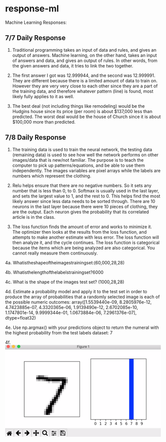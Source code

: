 # response-ml

Machine Learning Responses:

## 7/7 Daily Response

1. Traditional programming takes an input of data and rules, and gives an output of answers. Machine learning, on the other hand, takes an input of answers and data, and gives an output of rules. In other words, from the given answers and data, it tries to link the two together.

2. The first answer I got was 12.999944, and the second was 12.999991. They are different because there is a limited amount of data to train on. However they are very very close to each other since they are a part of the training data, and therefore whatever pattern (line) is found, most likely fully applies to it as well. 

3. The best deal (not including things like remodeling) would be the Hudgins house since its price (per room) is about $137,000 less than predicted. The worst  deal would be the house of Church since it is about $100,000 more than predicted.

## 7/8 Daily Response

1. The training data is used to train the neural network, the testing data (remaining data) is used to see how well the network performs on other images/data that is new/not familiar. The purpose is to teach the computer to pick up patterns/equations, and be able to use them independently. The images variables are pixel arrays while the labels are numbers which represent the clothing.

2. Relu helps ensure that there are no negative numbers. So it sets any number that is less than 0, to 0. Softmax is usually used in the last layer, and sets the largest value to 1, and the rest to 0. This helps find the most likely answer since less data needs to be sorted through. There are 10 neurons in the last layer because there were 10 pieces of clothing, they are the output. Each neuron gives the probability that its correlated article is in the class.

3. The loss function finds the amount of error and works to minimize it. The optimizer then looks at the results from the loss function, and attempts to make another estimate with less error. The loss function will then analyze it, and the cycle continues. The loss function is categorical because the items which are being analyzed are also categorical. You cannot really measure them continuously.

4a. Whatistheshapeoftheimagestrainingset:​(60,000,28,28)

4b. Whatisthelengthofthelabelstrainingset?​6000

4c. What is the shape of the images test set? (1000,28,28)

4d. Estimate a probability model and apply it to the test set in order to
produce the array of probabilities that a randomly selected image is
each of the possible numeric outcomes:
array([1.5539440e-09, 8.2805976e-12, 4.7423885e-07, 4.3320365e-06,
1.9139490e-12, 2.6702085e-10, 1.1747801e-14, 9.9999344e-01, 1.0673884e-06, 7.2961376e-07], dtype=float32)

4e. Use np.argmax() with your predictions object to return the numeral with the highest probability from the test labels dataset: 7

4f. ![](sc7.8.png)




